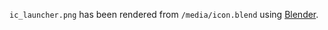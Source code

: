 `ic_launcher.png` has been rendered from `/media/icon.blend` using
[Blender](https://www.blender.org/download/).
